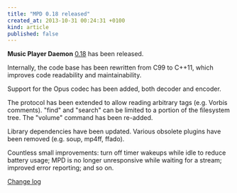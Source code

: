 ```yaml
---
title: "MPD 0.18 released"
created_at: 2013-10-31 00:24:31 +0100
kind: article
published: false
---
```


**Music Player Daemon** [0.18](/download/mpd/0.18/mpd-0.18.tar.xz) has
been released.

Internally, the code base has been rewritten from C99 to C++11, which
improves code readability and maintainability.

Support for the Opus codec has been added, both decoder and encoder.

The protocol has been extended to allow reading arbitrary tags
(e.g. Vorbis comments).  "find" and "search" can be limited to a
portion of the filesystem tree.  The "volume" command has been
re-added.

Library dependencies have been updated.  Various obsolete plugins have
been removed (e.g. soup, mp4ff, ffado).

Countless small improvements: turn off timer wakeups while idle to
reduce battery usage; MPD is no longer unresponsive while waiting for
a stream; improved error reporting; and so on.

[Change log](http://git.musicpd.org/cgit/master/mpd.git/plain/NEWS?h=v0.18)
